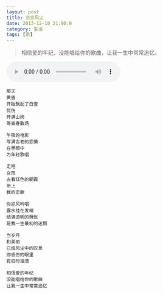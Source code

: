 ```yaml
---
layout: post
title: 恋恋风尘
date: 2013-12-10 21:00:0
category: 生活
tags: [歌]
---
```


> 相信爱的年纪，没能唱给你的歌曲，让我一生中常常追忆。

<!--more-->

<audio src="http://shengbin-static.stor.sinaapp.com/lian-lian-feng-chen.mp3" type="audio/mpeg" 
        preload="auto" autoplay="autoplay" controls="controls" loop="loop">
我去，你的浏览器竟然不支持HTML5？！赶紧去下个[真正的浏览器](https://www.google.com/intl/en/chrome/browser/)吧。
</audio>

    那天
    黄昏
    开始飘起了白雪
    忧伤
    开满山岗
    等青春散场

    午夜的电影
    写满古老的恋情
    在黑暗中
    为年轻歌唱

    走吧
    女孩
    去看红色的朝霞
    带上
    我的恋歌

    你迎风吟唱
    露水挂在发梢
    结满透明的惆怅
    是我一生最初的迷惘

    当岁月
    和美丽
    已成风尘中的叹息
    你感伤的眼里
    有旧时泪滴

    相信爱的年纪
    没能唱给你的歌曲
    让我一生中常常追忆